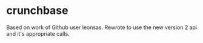 crunchbase
==========

Based on work of Github user leonsas. Rewrote to use the new version 2 api and it's appropriate calls.
